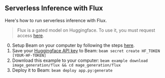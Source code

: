 ## Serverless Inference with Flux

Here's how to run serverless inference with Flux.

> Flux is a gated model on Huggingface. To use it, you must request access [here](https://huggingface.co/black-forest-labs/FLUX.1-dev).

0. Setup Beam on your computer by following the steps [here](platform.beam.cloud/onboarding).
1. Save your [Huggingface API key](https://huggingface.co/settings/tokens) to Beam: `beam secret create HF_TOKEN [YOUR-HF-TOKEN]`
2. Download this example to your computer: `beam example download image_generation/flux && cd mage_generation/flux`
3. Deploy it to Beam: `beam deploy app.py:generate`
